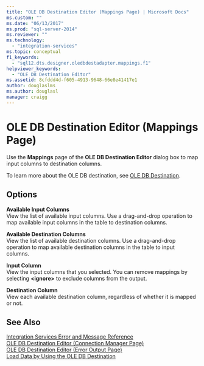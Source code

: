 ```yaml
---
title: "OLE DB Destination Editor (Mappings Page) | Microsoft Docs"
ms.custom: ""
ms.date: "06/13/2017"
ms.prod: "sql-server-2014"
ms.reviewer: ""
ms.technology: 
  - "integration-services"
ms.topic: conceptual
f1_keywords: 
  - "sql12.dts.designer.oledbdestadapter.mappings.f1"
helpviewer_keywords: 
  - "OLE DB Destination Editor"
ms.assetid: 8cfddd4d-f605-4913-9648-66e8e41417e1
author: douglaslms
ms.author: douglasl
manager: craigg
---
```

# OLE DB Destination Editor (Mappings Page)
  Use the **Mappings** page of the **OLE DB Destination Editor** dialog box to map input columns to destination columns.  
  
 To learn more about the OLE DB destination, see [OLE DB Destination](data-flow/ole-db-destination.md).  
  
## Options  
 **Available Input Columns**  
 View the list of available input columns. Use a drag-and-drop operation to map available input columns in the table to destination columns.  
  
 **Available Destination Columns**  
 View the list of available destination columns. Use a drag-and-drop operation to map available destination columns in the table to input columns.  
  
 **Input Column**  
 View the input columns that you selected. You can remove mappings by selecting **\<ignore>** to exclude columns from the output.  
  
 **Destination Column**  
 View each available destination column, regardless of whether it is mapped or not.  
  
## See Also  
 [Integration Services Error and Message Reference](../../2014/integration-services/integration-services-error-and-message-reference.md)   
 [OLE DB Destination Editor &#40;Connection Manager Page&#41;](../../2014/integration-services/ole-db-destination-editor-connection-manager-page.md)   
 [OLE DB Destination Editor &#40;Error Output Page&#41;](../../2014/integration-services/ole-db-destination-editor-error-output-page.md)   
 [Load Data by Using the OLE DB Destination](data-flow/load-data-by-using-the-ole-db-destination.md)  
  
  
